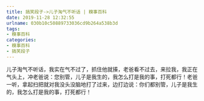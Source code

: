 ```yaml
---
title: 搞笑段子->儿子淘气不听话 | 糗事百科
date: 2019-11-28 12:32:55
urlname: 030b10c50889733036cd9b264a538b3d
tags: 
- 糗事百科
categories:
- 糗事百科
- 搞笑段子
---
```

儿子淘气不听话，我实在气不过了，抓住他就揍，老爸看不过去，来拉我，我正在气头上，冲老爸说：您别管，儿子是我生的，我怎么打是我的事，打死都行！老爸一听，拿起扫把就对我没头没脑地打了过来，边打边说：你们都别管，儿子是我生的，我怎么打是我的事，打死都行！


